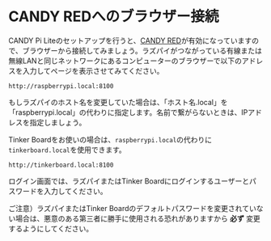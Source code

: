 <!-- toc -->

# CANDY REDへのブラウザー接続

CANDY Pi Liteのセットアップを行うと、[CANDY RED](https://github.com/CANDY-LINE/candy-red)が有効になっていますので、ブラウザーから接続してみましょう。ラズパイがつながっている有線または無線LANと同じネットワークにあるコンピューターのブラウザーで以下のアドレスを入力してページを表示させてみてください。
```
http://raspberrypi.local:8100
```
もしラズパイのホスト名を変更していた場合は、「ホスト名.local」を「raspberrypi.local」の代わりに指定します。名前で繋がらないときは、IPアドレスを指定しましょう。

Tinker Boardをお使いの場合は、`raspberrypi.local`の代わりに`tinkerboard.local`を使用できます。
```
http://tinkerboard.local:8100
```

ログイン画面では、ラズパイまたはTinker Boardにログインするユーザーとパスワードを入力してください。

ご注意）ラズパイまたはTinker Boardのデフォルトパスワードを変更されていない場合は、悪意のある第三者に勝手に使用される恐れがありますから **必ず** 変更するようにしてください。
